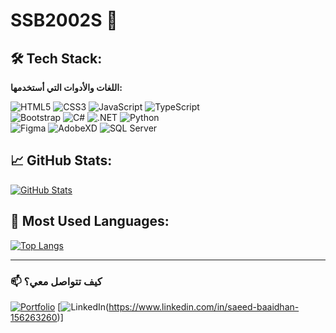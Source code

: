 # SSB2002S 👋

## 🛠️ Tech Stack:
**اللغات والأدوات التي أستخدمها:**  

![HTML5](https://img.shields.io/badge/HTML5-E34F26?style=for-the-badge&logo=html5&logoColor=white)
![CSS3](https://img.shields.io/badge/CSS3-1572B6?style=for-the-badge&logo=css3&logoColor=white)
![JavaScript](https://img.shields.io/badge/JavaScript-F7DF1E?style=for-the-badge&logo=javascript&logoColor=black)
![TypeScript](https://img.shields.io/badge/TypeScript-3178C6?style=for-the-badge&logo=typescript&logoColor=white)  
![Bootstrap](https://img.shields.io/badge/Bootstrap-7952B3?style=for-the-badge&logo=bootstrap&logoColor=white)
![C#](https://img.shields.io/badge/C%23-239120?style=for-the-badge&logo=c-sharp&logoColor=white)
![.NET](https://img.shields.io/badge/.NET-512BD4?style=for-the-badge&logo=dotnet&logoColor=white)
![Python](https://img.shields.io/badge/Python-3776AB?style=for-the-badge&logo=python&logoColor=white)  
![Figma](https://img.shields.io/badge/Figma-F24E1E?style=for-the-badge&logo=figma&logoColor=white)
![AdobeXD](https://img.shields.io/badge/Adobe%20XD-FF61F6?style=for-the-badge&logo=adobe-xd&logoColor=white)
![SQL Server](https://img.shields.io/badge/SQL%20Server-CC2927?style=for-the-badge&logo=microsoft-sql-server&logoColor=white)

## 📈 GitHub Stats:
[![GitHub Stats](https://github-readme-stats.vercel.app/api?username=SSB2002S&show_icons=true&theme=radical)](https://github.com/SSB2002S)  

## 🌟 Most Used Languages:
[![Top Langs](https://github-readme-stats.vercel.app/api/top-langs/?username=SSB2002S&layout=compact&theme=radical)](https://github.com/SSB2002S)

---

### 📫 كيف تتواصل معي؟
[![Portfolio](https://img.shields.io/badge/Portfolio-000000?style=for-the-badge)](https://github.com/SSB2002S)
[![LinkedIn](https://img.shields.io/badge/LinkedIn-0A66C2?style=for-the-badge&logo=linkedin)(https://www.linkedin.com/in/saeed-baaidhan-156263260)]
